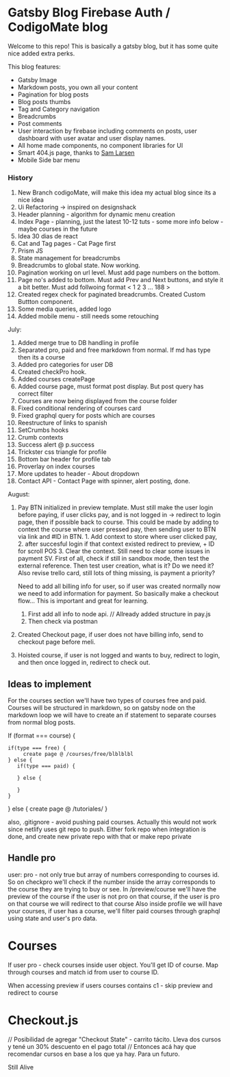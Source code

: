 # Gatsby Blog Firebase Auth / CodigoMate blog
Welcome to this repo!
This is basically a gatsby blog, but it has some quite nice added extra perks.

This blog features:

* Gatsby Image
* Markdown posts, you own all your content
* Pagination for blog posts
* Blog posts thumbs
* Tag and Category navigation
* Breadcrumbs
* Post comments
* User interaction by firebase including comments on posts, user dashboard with user avatar and user display names.
* All home made components, no component libraries for UI
* Smart 404.js page, thanks to [Sam Larsen](https://sld.codes/articles/Rethinking-404-Pages)
* Mobile Side bar menu

### History

1. New Branch codigoMate, will make this idea my actual blog since its a nice idea
2. Ui Refactoring -> inspired on designshack
3. Header planning - algorithm for dynamic menu creation
4. Index Page - planning, just the latest 10-12 tuts - some more info below - maybe courses in the future
5. Idea 30 dias de react
6. Cat and Tag pages - Cat Page first
7. Prism JS
8. State management for breadcrumbs
9. Breadcrumbs to global state. Now working.
10. Pagination working on url level. Must add page numbers on the bottom. 
11. Page no's added to bottom. Must add Prev and Next buttons, and style it a bit better. Must add follwoing format < 1 2 3 ... 188 >
12. Created regex check for paginated breadcrumbs. Created Custom Buttton component.
13. Some media queries, added logo
14. Added mobile menu - still needs some retouching


July:
1. Added merge true to DB handling in profile
2. Separated pro, paid and free markdown from normal. If md has type then its a course
3. Added pro categories for user DB
4. Created checkPro hook.
5. Added courses createPage
6. Added course page, must format post display. But post query has correct filter
7. Courses are now being displayed from the course folder 
8. Fixed conditional rendering of courses card
9. Fixed graphql query for posts which are courses
10. Reestructure of links to spanish
11. SetCrumbs hooks
12. Crumb contexts 
13. Success alert @ p.success
14. Trickster css triangle for profile
15. Bottom bar header for profile tab
16. Proverlay on index courses
17. More updates to header - About dropdown
18. Contact API - Contact Page with spinner, alert posting, done.

August: 
1. Pay BTN initialized in preview template.
   Must still make the user login before paying, if user clicks pay, and is not logged in -> redirect to login page, then if possible back to course. This could be made by adding to context the course where user pressed pay, then sending user to BTN via link and #ID in BTN.
         1. Add context to store where user clicked pay,
         2. after succesful login if that context existed redirect to preview, + ID for scroll POS
         3. Clear the context.
   Still need to clear some issues in payment SV.
   First of all, check if still in sandbox mode, then test the external reference.
   Then test user creation, what is it? Do we need it? 
   Also revise trello card, still lots of thing missing, is payment a priority?
   
   Need to add all billing info for user, so if user was created normally now we need to add information for payment. So basically make a checkout flow... This is important and great for learning.

   1. First add all info to node api. // Allready added structure in pay.js
   2. Then check via postman

2. Created Checkout page, if user does not have billing info, send to checkout page before meli.

3. Hoisted course, if user is not logged and wants to buy, redirect to login, and then once logged in, redirect to check out.



## Ideas to implement

For the courses section we'll have two types of courses free and paid.
Courses will be structured in markdown, so on gatsby node on the markdown loop we will have to create an if statement to separate courses from normal blog posts.

If (format === course) {

    if(type === free) {
         create page @ /courses/free/blblblbl
    } else {
       if(type === paid) {

       } else {

       }
    }

} else {
    create page @ /tutoriales/
}

also, .gitignore - avoid pushing paid courses. Actually this would not work since netlify uses git repo to push. Either fork repo when integration is done, and create new private repo with that or make repo private


## Handle pro

user: pro - not only true but array of numbers corresponding to courses id.
So on checkpro we'll check if the number inside the array corresponds to the course they are trying to buy or see.
In /preview/course we'll have the preview of the course if the user is not pro on that course, if the user is pro on that course we will redirect to that course
Also inside profile we will have your courses, if user has a course, we'll filter paid courses through graphql using state and user's pro data.



# Courses 

If user pro - check courses inside user object. You'll get ID of course.
Map through courses and match id from user to course ID.

When accessing preview if users courses contains c1 - skip preview and redirect to course


# Checkout.js
// Posibilidad de agregar "Checkout State" - carrito tácito. Lleva dos cursos y tené un 30% descuento en el pago total
// Entonces acá hay que recomendar cursos en base a los que ya hay. Para un futuro.

Still Alive
